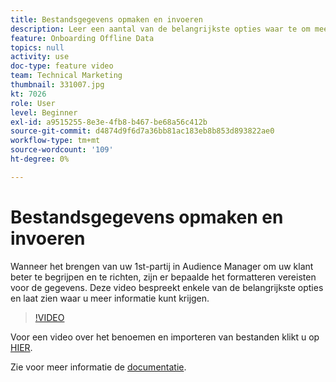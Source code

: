 ```yaml
---
title: Bestandsgegevens opmaken en invoeren
description: Leer een aantal van de belangrijkste opties waar te om meer informatie te krijgen wanneer het brengen van uw 1st-partij in Audience Manager om uw klant beter te begrijpen en te richten. Meer informatie over bepaalde opmaakvereisten voor de gegevens.
feature: Onboarding Offline Data
topics: null
activity: use
doc-type: feature video
team: Technical Marketing
thumbnail: 331007.jpg
kt: 7026
role: User
level: Beginner
exl-id: a9515255-8e3e-4fb8-b467-be68a56c412b
source-git-commit: d4874d9f6d7a36bb81ac183eb8b853d893822ae0
workflow-type: tm+mt
source-wordcount: '109'
ht-degree: 0%

---
```


# Bestandsgegevens opmaken en invoeren

Wanneer het brengen van uw 1st-partij in Audience Manager om uw klant beter te begrijpen en te richten, zijn er bepaalde het formatteren vereisten voor de gegevens. Deze video bespreekt enkele van de belangrijkste opties en laat zien waar u meer informatie kunt krijgen.

>[!VIDEO](https://video.tv.adobe.com/v/331007/?quality=12&learn=on)

Voor een video over het benoemen en importeren van bestanden klikt u op [HIER](steps-for-ingesting-file-based-data.md).

Zie voor meer informatie de [documentatie](https://experienceleague.adobe.com/docs/audience-manager/user-guide/implementation-integration-guides/sending-audience-data/batch-data-transfer-process/inbound-file-contents.html?).
